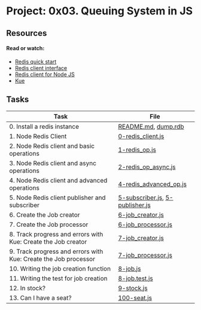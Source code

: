 # Project: 0x03. Queuing System in JS

## Resources

#### Read or watch:

* [Redis quick start](https://intranet.alxswe.com/rltoken/8xeApIhnxgFZkgn54BiIeA)
* [Redis client interface](https://intranet.alxswe.com/rltoken/1rq3ral-3C5O1t67dbGcWg)
* [Redis client for Node JS](https://intranet.alxswe.com/rltoken/mRftfl67BrNvl-RM5JQfUA)
* [Kue](https://intranet.alxswe.com/rltoken/yTC3Ci2IV2US24xJsBfMgQ)
## Tasks

| Task                                                            | File                                                                     |
|-----------------------------------------------------------------|--------------------------------------------------------------------------|
| 0. Install a redis instance                                     | [README.md](./README.md), [dump.rdb](./dump.rdb)                         |
| 1. Node Redis Client                                            | [0-redis_client.js](./0-redis_client.js)                                 |
| 2. Node Redis client and basic operations                       | [1-redis_op.js](./1-redis_op.js)                                         |
| 3. Node Redis client and async operations                       | [2-redis_op_async.js](./2-redis_op_async.js)                             |
| 4. Node Redis client and advanced operations                    | [4-redis_advanced_op.js](./4-redis_advanced_op.js)                       |
| 5. Node Redis client publisher and subscriber                   | [5-subscriber.js](./5-subscriber.js), [5-publisher.js](./5-publisher.js) |
| 6. Create the Job creator                                       | [6-job_creator.js](./6-job_creator.js)                                   |
| 7. Create the Job processor                                     | [6-job_processor.js](./6-job_processor.js)                               |
| 8. Track progress and errors with Kue: Create the Job creator   | [7-job_creator.js](./7-job_creator.js)                                   |
| 9. Track progress and errors with Kue: Create the Job processor | [7-job_processor.js](./7-job_processor.js)                               |
| 10. Writing the job creation function                           | [8-job.js](./8-job.js)                                                   |
| 11. Writing the test for job creation                           | [8-job.test.js](./8-job.test.js)                                         |
| 12. In stock?                                                   | [9-stock.js](./9-stock.js)                                               |
| 13. Can I have a seat?                                          | [100-seat.js](./100-seat.js)                                             |
